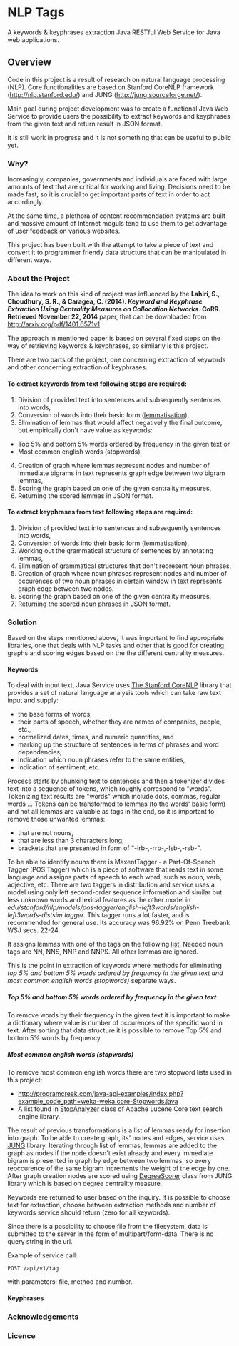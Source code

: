 # NLP Tags
A keywords & keyphrases extraction Java RESTful Web Service for Java web applications.
## Overview
Code in this project is a result of research on natural language processing (NLP). Core functionalities are based on Stanford CoreNLP framework (http://nlp.stanford.edu/) and JUNG (http://jung.sourceforge.net/).

Main goal during project development was to create a functional Java Web Service to provide users the possibility to extract keywords and keyphrases from the given text and return result in JSON format.

It is still work in progress and it is not something that can be useful to public yet.

### Why?
Increasingly, companies, governments and individuals are faced with large amounts of text that are critical for working and living. Decisions need to be made fast, so it is crucial to get important parts of text in order to act accordingly. 

At the same time, a plethora of content recommendation systems are built and massive amount of Internet moguls tend to use 
them to get advantage of user feedback on various websites. 

This project has been built with the attempt to take a piece of text and convert it to programmer friendy data structure that
can be manipulated in different ways.

### About the Project
The idea to work on this kind of project was influenced by the __Lahiri, S., Choudhury, S. R., & Caragea, C. (2014). *Keyword and Keyphrase Extraction Using Centrality Measures on Collocation Networks*. CoRR. Retrieved November 22, 2014__ paper, that can be downloaded from http://arxiv.org/pdf/1401.6571v1.

The approach in mentioned paper is based on several fixed steps on the way of retrieving keywords & keyphrases, so similarly is this project.

There are two parts of the project, one concerning extraction of keywords and other concerning extraction of keyphrases.

#### To extract keywords from text following steps are required:
1. Division of provided text into sentences and subsequently sentences into words,
2. Conversion of words into their basic form ([lemmatisation](https://en.wikipedia.org/wiki/Lemmatisation)),
3. Elimination of lemmas that would affect negativelly the final outcome, but empirically don't have value as keywords:
  * Top 5% and bottom 5% words ordered by frequency in the given text or
  * Most common english words (stopwords),
4. Creation of graph where lemmas represent nodes and number of immediate bigrams in text represents graph edge between two bigram lemmas,
5. Scoring the graph based on one of the given centrality measures,
6. Returning the scored lemmas in JSON format.

#### To extract keyphrases from text following steps are required:
1. Division of provided text into sentences and subsequently sentences into words,
2. Conversion of words into their basic form (lemmatisation),
3. Working out the grammatical structure of sentences by annotating lemmas,
4. Elimination of grammatical structures that don't represent noun phrases,
5. Creation of graph where noun phrases represent nodes and number of occurences of two noun phrases in certain window in text represents graph edge between two nodes.
6. Scoring the graph based on one of the given centrality measures,
7. Returning the scored noun phrases in JSON format.

### Solution
Based on the steps mentioned above, it was important to find appropriate libraries, one that deals with NLP tasks and other that is good for creating graphs and scoring edges based on the the different centrality measures.

#### Keywords
To deal with input text, Java Service uses [The Stanford CoreNLP](http://nlp.stanford.edu/software/corenlp.shtml#Usage) library that provides a set of natural language analysis tools which can take raw text input and supply:
- the base forms of words, 
- their parts of speech, whether they are names of companies, people, etc., 
- normalized dates, times, and numeric quantities, and 
- marking up the structure of sentences in terms of phrases and word dependencies, 
- indication which noun phrases refer to the same entities, 
- indication of sentiment, etc. 

Process starts by chunking text to sentences and then a tokenizer divides text into a sequence of tokens, which roughly correspond to "words". 
Tokenizing text results are "words" which include dots, commas, regular words ... Tokens can be transformed to lemmas (to the words' basic form) and not all lemmas are valuable as tags in the end, so it is important to remove those unwanted lemmas:
- that are not nouns,
- that are less than 3 characters long,
- brackets that are presented in form of "-lrb-,-rrb-,-lsb-,-rsb-".

To be able to identify nouns there is MaxentTagger - a Part-Of-Speech Tagger (POS Tagger) which is a piece of software that reads text in some language and assigns parts of speech to each word, such as noun, verb, adjective, etc. There are two taggers in distribution and service uses a model using only left second-order sequence information and similar but less unknown words and lexical features as the other model in *edu/stanford/nlp/models/pos-tagger/english-left3words/english-left3words-distsim.tagger*. This tagger runs a lot faster, and is recommended for general use. Its accuracy was 96.92% on Penn Treebank WSJ secs. 22-24.

It assigns lemmas with one of the tags on the following [list](https://www.ling.upenn.edu/courses/Fall_2003/ling001/penn_treebank_pos.html). Needed noun tags are NN, NNS, NNP and NNPS. All other lemmas are ignored. 

This is the point in extraction of keywords where methods for eliminating __top 5% and bottom 5% words ordered by frequency in the given text_ and _most common english words (stopwords)__ separate ways.

##### Top 5% and bottom 5% words ordered by frequency in the given text
To remove words by their frequency in the given text it is important to make a dictionary where value is number of occurences of the specific word in text. After sorting that data structure it is possible to remove Top 5% and bottom 5% words by frequency.

##### Most common english words (stopwords)
To remove most common english words there are two stopword lists used in this project:
- http://programcreek.com/java-api-examples/index.php?example_code_path=weka-weka.core-Stopwords.java
- A list found in [StopAnalyzer](https://lucene.apache.org/core/4_0_0/analyzers-common/org/apache/lucene/analysis/core/StopAnalyzer.html) class of Apache Lucene Core text search engine library.

The result of previous transformations is a list of lemmas ready for insertion into graph. To be able to create graph, its' nodes and edges, service uses [JUNG](http://jung.sourceforge.net/) library.
Iterating through list of lemmas, lemmas are added to the graph as nodes if the node doesn't exist already and every immediate bigram is presented in graph by edge between two lemmas, so every reoccurence of the same bigram increments the weight of the edge by one.
After graph creation nodes are scored using [DegreeScorer](http://jung.sourceforge.net/doc/api/edu/uci/ics/jung/algorithms/scoring/DegreeScorer.html) class from JUNG library which is based on degree centrality measure.

Keywords are returned to user based on the inquiry. It is possible to choose text for extraction, choose between extraction methods and number of keywords service should return (zero for all keywords).

Since there is a possibility to choose file from the filesystem, data is submitted to the server in the form of multipart/form-data. There is no query string in the url.

Example of service call:
```
POST /api/v1/tag
```
with parameters: file, method and number.

#### Keyphrases

### Acknowledgements

### Licence
